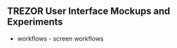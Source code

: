 TREZOR User Interface Mockups and Experiments
---------------------------------------------

* workflows - screen workflows

